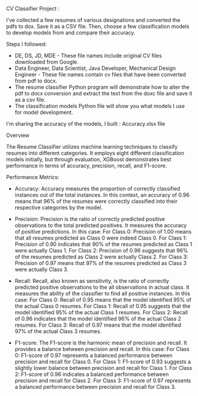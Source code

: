 CV Classifier Project :

I've collected a few resumes of various designations and converted the pdfs to dox. Save it as a CSV file. Then, choose a few classification models to develop models from and compare their accuracy.

Steps I followed:
- DE, DS, JD, MDE - These file names include original CV files downloaded from Google.
- Data Engineer, Data Scientist, Java Developer, Mechanical Design Engineer - These file names contain cv files that have been converted from pdf to docx.
- The resume classifier Python program will demonstrate how to alter the pdf to docx conversion and extract the text from the doxc file and save it as a csv file.
- The classification models Python file will show you what models I use for model development.
 
I'm sharing the accuracy of the models, I built : Accuracy.xlsx file

Overview

The Resume Classifier utilizes machine learning techniques to classify resumes into different categories. It employs eight different classification models initially, but through evaluation, XGBoost demonstrates best performance in terms of accuracy, precision, recall, and F1-score.

Performance Metrics:

-  Accuracy: Accuracy measures the proportion of correctly classified instances out of the total instances. In this context, an accuracy of 0.96 means that 96% of the resumes were correctly classified into their respective categories by the model.
  
-  Precision: Precision is the ratio of correctly predicted positive observations to the total predicted positives. It measures the accuracy of positive predictions. In this case:
For Class 0: Precision of 1.00 means that all resumes predicted as Class 0 were indeed Class 0.
For Class 1: Precision of 0.90 indicates that 90% of the resumes predicted as Class 1 were actually Class 1.
For Class 2: Precision of 0.96 suggests that 96% of the resumes predicted as Class 2 were actually Class 2.
For Class 3: Precision of 0.97 means that 97% of the resumes predicted as Class 3 were actually Class 3.

-  Recall: Recall, also known as sensitivity, is the ratio of correctly predicted positive observations to the all observations in actual class. It measures the ability of the classifier to find all positive instances. In this case:
For Class 0: Recall of 0.95 means that the model identified 95% of the actual Class 0 resumes.
For Class 1: Recall of 0.95 suggests that the model identified 95% of the actual Class 1 resumes.
For Class 2: Recall of 0.96 indicates that the model identified 96% of the actual Class 2 resumes.
For Class 3: Recall of 0.97 means that the model identified 97% of the actual Class 3 resumes.

-  F1-score: The F1-score is the harmonic mean of precision and recall. It provides a balance between precision and recall. In this case:
For Class 0: F1-score of 0.97 represents a balanced performance between precision and recall for Class 0.
For Class 1: F1-score of 0.93 suggests a slightly lower balance between precision and recall for Class 1.
For Class 2: F1-score of 0.96 indicates a balanced performance between precision and recall for Class 2.
For Class 3: F1-score of 0.97 represents a balanced performance between precision and recall for Class 3.
